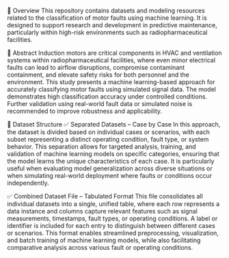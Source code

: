 📂 Overview
This repository contains datasets and modeling resources related to the classification of motor faults using machine learning. It is designed to support research and development in predictive maintenance, particularly within high-risk environments such as radiopharmaceutical facilities.

📝 Abstract
Induction motors are critical components in HVAC and ventilation systems within radiopharmaceutical facilities, where even minor electrical faults can lead to airflow disruptions, compromise contaminant containment, and elevate safety risks for both personnel and the environment. This study presents a machine learning-based approach for accurately classifying motor faults using simulated signal data. The model demonstrates high classification accuracy under controlled conditions. Further validation using real-world fault data or simulated noise is recommended to improve robustness and applicability.

📁 Dataset Structure
✅ Separated Datasets – Case by Case
In this approach, the dataset is divided based on individual cases or scenarios, with each subset representing a distinct operating condition, fault type, or system behavior. This separation allows for targeted analysis, training, and validation of machine learning models on specific categories, ensuring that the model learns the unique characteristics of each case. It is particularly useful when evaluating model generalization across diverse situations or when simulating real-world deployment where faults or conditions occur independently.

✅ Combined Dataset File – Tabulated Format
This file consolidates all individual datasets into a single, unified table, where each row represents a data instance and columns capture relevant features such as signal measurements, timestamps, fault types, or operating conditions. A label or identifier is included for each entry to distinguish between different cases or scenarios. This format enables streamlined preprocessing, visualization, and batch training of machine learning models, while also facilitating comparative analysis across various fault or operating conditions.
